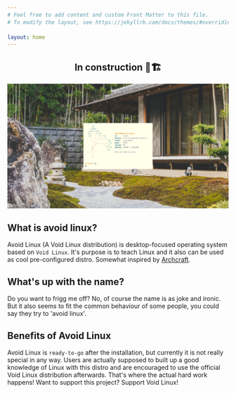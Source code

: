 ```yaml
---
# Feel free to add content and custom Front Matter to this file.
# To modify the layout, see https://jekyllrb.com/docs/themes/#overriding-theme-defaults

layout: home
---
```


<div align='center'>
<h2>In construction 👷🏗️</h2>
</div>

![preview_image](/assets/img/screen0.png)

## What is avoid linux?

Avoid Linux (A Void Linux distribution) is desktop-focused operating system based on `Void Linux`. It's purpose is to teach Linux and it also can be used as cool pre-configured distro. Somewhat inspired by [Archcraft](https://archcraft-os.github.io/).

## What's up with the name?

Do you want to frigg me off? No, of course the name is as joke and ironic. But it also seems to fit the common behaviour of some people, you could say they try to 'avoid linux'.

## Benefits of Avoid Linux

Avoid Linux is `ready-to-go` after the installation, but currently it is not really special in any way. Users are actually supposed to built up a good knowledge of Linux with this distro and are encouraged to use the official Void Linux distribution afterwards. That's where the actual hard work happens! Want to support this project? Support Void Linux!
